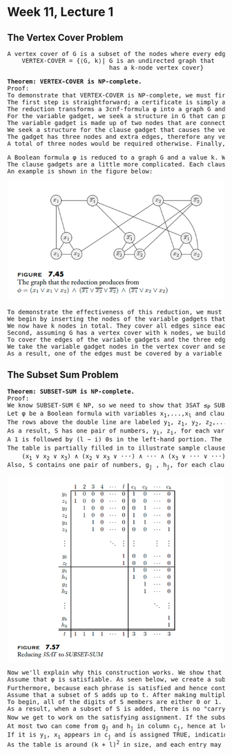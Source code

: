# Week 11, Lecture 1

## The Vertex Cover Problem
<pre>
A vertex cover of G is a subset of the nodes where every edge of G touches one of those nodes if G is an undirected graph. The vertex cover problem asks if a graph has a vertex cover of a given size:
    VERTEX-COVER = {⟨G, k⟩| G is an undirected graph that
                            has a k-node vertex cover}

<b>Theorem: VERTEX-COVER is NP-complete.</b>
Proof:
To demonstrate that VERTEX-COVER is NP-complete, we must first show that it is in NP and that all NP-problems are reducible to it in polynomial time.
The first step is straightforward; a certificate is simply a vertex cover of size k. To demonstrate the second component, we show that 3SAT is reducible to VERTEX-COVER in polynomial time.
The reduction transforms a 3cnf-formula φ into a graph G and a number k such that φ is satisfied whenever G has a vertex cover with k nodes. The conversion is carried out with no knowledge of whether φ is satisfiable. G is, in effect, a simulation of φ. The graph includes gadgets that replicate the formula's variables and clauses.
For the variable gadget, we seek a structure in G that can participate in the vertex cover in one of two ways, corresponding to the variable's two possible truth assignments.
The variable gadget is made up of two nodes that are connected by an edge. Because one of these nodes must be in the vertex cover, that structure works. TRUE and FALSE are randomly assigned to these two nodes.
We seek a structure for the clause gadget that causes the vertex cover to include nodes in the variable gadgets that correspond to at least one true literal in the clause.
The gadget has three nodes and extra edges, therefore any vertex cover must include at least two of the nodes, if not all three. Though one of the variable gadget nodes assists by covering an edge, as if the associated literal meets that clause, just two nodes are necessary.
A total of three nodes would be required otherwise. Finally, we chose k so that the desired vertex cover has one node for each variable gadget and two nodes for each clause gadget.

A Boolean formula φ is reduced to a graph G and a value k. We generate an edge linking two nodes for each variable x in φ. The two nodes in this gadget are labelled x and x'. Setting x to TRUE selects the node labelled x for the vertex cover, whereas setting x to FALSE selects the node named x'.
The clause gadgets are a little more complicated. Each clause gadget is a triple of nodes labelled with the clause's three literals. These three nodes are linked to each other as well as the nodes in the variable gadgets with the same labels. As a result, the total number of nodes in G is 2m + 3l, where φ has m variables and l clauses. Let k be m + 2l.
An example is shown in the figure below:
</pre>
![VC](VC.png)
<pre>
To demonstrate the effectiveness of this reduction, we must show that φ is satisfiable if and only if G has a vertex cover with k nodes. We begin with a rewarding assignment.
We begin by inserting the nodes of the variable gadgets that correspond to the assignment's true literals into the vertex cover. Then, for each phrase, we choose one true literal and insert the remaining two nodes from each clause gadget into the vertex cover. 
We now have k nodes in total. They cover all edges since each variable gadget edge is clearly covered, as are all three edges within each clause gadget and all edges between variable and clause gadgets. As a result, G has a vertex cover with k nodes.
Second, assuming G has a vertex cover with k nodes, we build the satisfactory assignment and prove that φ is satisfiable. 
To cover the edges of the variable gadgets and the three edges within the clause gadgets, the vertex cover must comprise one node in each variable gadget and two in each clause gadget. That covers all of the nodes, thus there are none left over. 
We take the variable gadget nodes in the vertex cover and set the relevant literals to TRUE. This assignment satisfies φ because each of the three edges connecting the variable gadgets to each clause gadget is covered, and only two clause gadget nodes are in the vertex cover.
As a result, one of the edges must be covered by a variable gadget node, and the assignment satisfies the corresponding clause.
</pre>

## The Subset Sum Problem
<pre>
<b>Theorem: SUBSET-SUM is NP-complete.</b>
Proof:
We know SUBSET-SUM ∈ NP, so we need to show that 3SAT ≤<sub>P</sub> SUBSET-SUM.
Let φ be a Boolean formula with variables x<sub>1</sub>,...,x<sub>l</sub> and clauses c<sub>1</sub>,...,c<sub>k</sub>. The reduction yields an instance of the SUBSET-SUM problem ⟨S, t⟩, where the elements of S and the integer t represent the rows in the table. 
The rows above the double line are labeled y<sub>1</sub>, z<sub>1</sub>, y<sub>2</sub>, z<sub>2</sub>,...,y<sub>l</sub>, z<sub>l</sub> and g<sub>1</sub>, h<sub>1</sub>, g<sub>2</sub>, h<sub>2</sub>,...,g<sub>k</sub>, h<sub>k</sub> and comprise the elements of S. The row below the double line is t.
As a result, S has one pair of numbers, y<sub>i</sub>, z<sub>i</sub>, for each variable x<sub>i</sub> in φ. The decimal form of these integers is divided into two halves, as shown in the table.
A 1 is followed by (l − i) 0s in the left-hand portion. The right-hand part has one digit for each clause, with the digit of y<sub>i</sub> in column c<sub>j</sub> equal to 1 if clause c<sub>j</sub> contains literal x<sub>i</sub> and the digit of z<sub>i</sub> in column c<sub>j</sub> equal to 1 if clause c<sub>j</sub> contains literal x<sub>i</sub>'. Digits that are not defined to be 1 are set to 0.
The table is partially filled in to illustrate sample clauses, c<sub>1</sub>, c<sub>2</sub>, and c<sub>k</sub>:
    (x<sub>1</sub> ∨ x<sub>2</sub> ∨ x<sub>3</sub>) ∧ (x<sub>2</sub> ∨ x<sub>3</sub> ∨ ···) ∧ ··· ∧ (x<sub>3</sub> ∨ ··· ∨ ···)
Also, S contains one pair of numbers, g<sub>j</sub> , h<sub>j</sub>, for each clause c<sub>j</sub> . These two numbers are equal and comprise of a 1 followed by k − j 0s. The target number t present at the bottom row of the table consists of l 1s followed by k 3s.
</pre>
![SS](SS.png)
<pre>
Now we'll explain why this construction works. We show that φ is satisfiable if and only if any subset of S adds up to t.
Assume that φ is satisfiable. As seen below, we create a subset of S. If x<sub>i</sub> is assigned TRUE in the satisfactory assignment, we choose y<sub>i</sub>; otherwise, we choose z<sub>i</sub>. When we sum up what we've chosen so far, we get a 1 in each of the first l digits because we've chosen either y<sub>i</sub> or z<sub>i</sub> for each i. 
Furthermore, because each phrase is satisfied and hence contains between 1 and 3 true literals, each of the last k digits is a number between 1 and 3. We also choose enough g and h values to bring each of the last k digits up to 3, so meeting the target.
Assume that a subset of S adds up to t. After making multiple observations, we create a suitable assignment to φ. 
To begin, all of the digits of S members are either 0 or 1. In addition, each column in the table describing S contains no more than five 1s. 
As a result, when a subset of S is added, there is no "carry" into the following column. The subset must have either y<sub>i</sub> or z<sub>i</sub> for each i but not both, in order to produce a 1 in each of the first l columns.
Now we get to work on the satisfying assignment. If the subset contains y<sub>i</sub>, we set x<sub>i</sub> to TRUE; otherwise, we set it to FALSE. This assignment must fulfil φ since the sum of the last k columns is always 3. 
At most two can come from g<sub>j</sub> and h<sub>j</sub> in column c<sub>j</sub>, hence at least one must come from a y<sub>i</sub> or z<sub>i</sub> in the subset. 
If it is y<sub>i</sub>, x<sub>i</sub> appears in c<sub>j</sub> and is assigned TRUE, indicating that c<sub>j</sub> is satisfied. If it's z<sub>i</sub>, x<sub>i</sub>' appears in c<sub>j</sub> and is set to FALSE, therefore c<sub>j</sub> is satisfied. As a result, φ is satisfied.
As the table is around (k + l)<sup>2</sup> in size, and each entry may be simply determined for any φ; the total time taken is O(n<sup>2</sup>).
</pre>